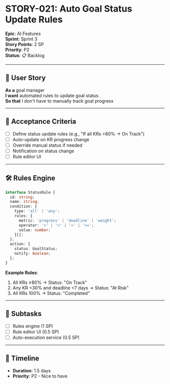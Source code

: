 # STORY-021: Auto Goal Status Update Rules

**Epic**: AI Features  
**Sprint**: Sprint 3  
**Story Points**: 2 SP  
**Priority**: P2  
**Status**: 📋 Backlog  

---

## 📖 User Story

**As a** goal manager  
**I want** automated rules to update goal status  
**So that** I don't have to manually track goal progress

---

## 🎯 Acceptance Criteria

- [ ] Define status update rules (e.g., "If all KRs >80% → On Track")
- [ ] Auto-update on KR progress change
- [ ] Override manual status if needed
- [ ] Notification on status change
- [ ] Rule editor UI

---

## 🛠️ Rules Engine

```typescript
interface StatusRule {
  id: string;
  name: string;
  condition: {
    type: 'all' | 'any';
    rules: {
      metric: 'progress' | 'deadline' | 'weight';
      operator: '>' | '<' | '=' | '>=';
      value: number;
    }[];
  };
  action: {
    status: GoalStatus;
    notify: boolean;
  };
}
```

**Example Rules**:
1. All KRs ≥80% → Status: "On Track"
2. Any KR <30% and deadline <7 days → Status: "At Risk"
3. All KRs 100% → Status: "Completed"

---

## 📝 Subtasks

- [ ] Rules engine (1 SP)
- [ ] Rule editor UI (0.5 SP)
- [ ] Auto-execution service (0.5 SP)

---

## 📅 Timeline

- **Duration**: 1.5 days
- **Priority**: P2 - Nice to have

